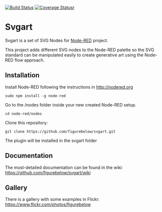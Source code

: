 [![Build Status](https://travis-ci.org/figurebelow/svgart.svg?branch=master)](https://travis-ci.org/figurebelow/svgart)
[![Coverage Status](https://coveralls.io/repos/github/figurebelow/svgart/badge.svg?branch=maste)r](https://coveralls.io/github/figurebelow/svgart?branch=master)

Svgart
======

Svgart is a set of  SVG Nodes for [Node-RED](http://nodered.org/) project.

This project adds different SVG nodes to the Node-RED palette so the SVG standard can be manipulated easily to create generative art using the Node-RED flow approach. 

Installation
------------
Install Node-RED following the instructions in http://nodered.org
```
sudo npm install -g node-red
```
Go to the /nodes folder inside your new created Node-RED setup.
```
cd node-red/nodes
```
Clone this repository:
```git
git clone https://github.com/figurebelow/svgart.git
```
The plugin will be installed in the svgart folder

Documentation
-------------
The most-detailed documentation can be found in the wiki: https://github.com/figurebelow/svgart/wiki

Gallery
-------
There is a gallery with some examples in Flickr: https://www.flickr.com/photos/figurebelow
